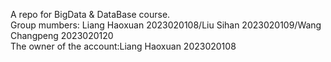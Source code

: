 A  repo for BigData & DataBase course.  
Group mumbers: Liang Haoxuan 2023020108/Liu Sihan 2023020109/Wang Changpeng 2023020120     
The owner of the account:Liang Haoxuan 2023020108  


